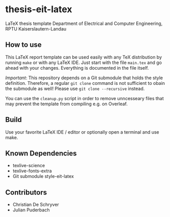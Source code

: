 thesis-eit-latex
===

LaTeX thesis template Department of Electrical and Computer Engineering, RPTU Kaiserslautern-Landau

## How to use
This LaTeX report template can be used easily with any TeX distribution by running ```make``` or with any LaTeX IDE. Just start with the file ```main.tex``` and go ahead with your changes. Everything is documented in the file itself.

*Important*: This repository depends on a Git submodule that holds the style definition. Therefore, a regular ```git clone``` command is not sufficient to obain the submodule as well! Please use ```git clone --recursive``` instead.

You can use the ```cleanup.py``` script in order to remove unncesseary files that may prevent the template from compiling e.g. on Overleaf.


## Build
Use your favorite LaTeX IDE / editor or optionally open a terminal and use make.


## Known Dependencies
* texlive-science
* texlive-fonts-extra
* Git submodule style-eit-latex


## Contributors
* Christian De Schryver
* Julian Puderbach
